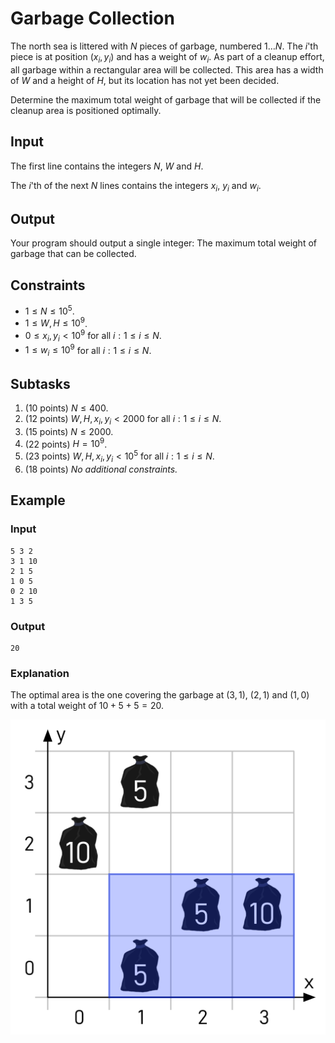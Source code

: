 # Garbage Collection
The north sea is littered with $N$ pieces of garbage, numbered $1 \dots N$. The $i$'th piece is at position $(x_i, y_i)$ and has a weight of $w_i$. As part of a cleanup effort, all garbage within a rectangular area will be collected. This area has a width of $W$ and a height of $H$, but its location has not yet been decided.

Determine the maximum total weight of garbage that will be collected if the cleanup area is positioned optimally.

## Input
The first line contains the integers $N$, $W$ and $H$.

The $i$'th of the next $N$ lines contains the integers $x_i$, $y_i$ and $w_i$.

## Output
Your program should output a single integer: The maximum total weight of garbage that can be collected.

## Constraints
- $1 \le N \le 10^5$.
- $1 \le W,H \le 10^9$.
- $0 \le x_i,y_i < 10^9$ for all $i : 1 \le i \le N$.
- $1 \le w_i \le 10^9$ for all $i : 1 \le i \le N$.

## Subtasks
1. (10 points) $N \le 400$.
2. (12 points) $W,H,x_i,y_i < 2000$ for all $i : 1 \le i \le N$.
3. (15 points) $N \le 2000$.
4. (22 points) $H = 10^9$.
5. (23 points) $W,H,x_i,y_i < 10^5$ for all $i : 1 \le i \le N$.
6. (18 points) *No additional constraints.*

## Example
### Input
```
5 3 2
3 1 10
2 1 5
1 0 5
0 2 10
1 3 5
```

### Output
```
20
```

### Explanation
The optimal area is the one covering the garbage at $(3,1)$, $(2,1)$ and $(1,0)$ with a total weight of $10+5+5=20$.

![example](Figure1.png)